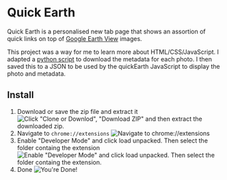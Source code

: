 # Quick Earth

Quick Earth is a personalised new tab page that shows an assortion of quick links on top of [Google Earth View](https://earthview.withgoogle.com/) images.

This project was a way for me to learn more about HTML/CSS/JavaScript. I adapted a [python script](https://github.com/GeordieR/earthview) to download the metadata for each photo. I then saved this to a JSON to be used by the quickEarth JavaScript to display the photo and metadata.

## Install
1. Download or save the zip file and extract it
![Click "Clone or Downlod", "Download ZIP" and then extract the downloaded zip.](https://host.grogers.xyz/quickEarth/01-Download3.gif)
2. Navigate to `chrome://extensions`
![Navigate to `chrome://extensions`](https://host.grogers.xyz/quickEarth/02-Extensions3.gif)
3. Enable "Developer Mode" and click load unpacked. Then select the folder containg the extension
![Enable "Developer Mode" and click load unpacked. Then select the folder containg the extension.](https://host.grogers.xyz/quickEarth/03-Unpack3.gif)
4. Done
![You're Done!](https://host.grogers.xyz/quickEarth/04-Final3-1.png)
